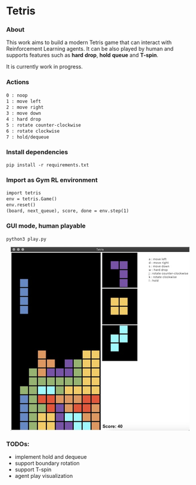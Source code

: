 # Tetris

### About

This work aims to build a modern Tetris game that can interact with Reinforcement Learning agents. It can be also played by human and supports features such as **hard** **drop**, **hold** **queue** and **T-spin**.

It is currently work in progress.

### Actions

    0 : noop
    1 : move left
    2 : move right
    3 : move down
    4 : hard drop
    5 : rotate counter-clockwise
    6 : rotate clockwise
    7 : hold/dequeue

### Install dependencies

    pip install -r requirements.txt

### Import as Gym RL environment

    import tetris
    env = tetris.Game()
    env.reset()
    (board, next_queue), score, done = env.step(1)

### GUI mode, human playable

    python3 play.py

<p align="center">
  <img src="/imgs/gui.jpg" alt="GUI"/>
</p>

### TODOs:

- implement hold and dequeue
- support boundary rotation
- support T-spin
- agent play visualization
